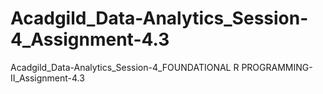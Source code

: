 # Acadgild_Data-Analytics_Session-4_Assignment-4.3
Acadgild_Data-Analytics_Session-4_FOUNDATIONAL R PROGRAMMING-II_Assignment-4.3
